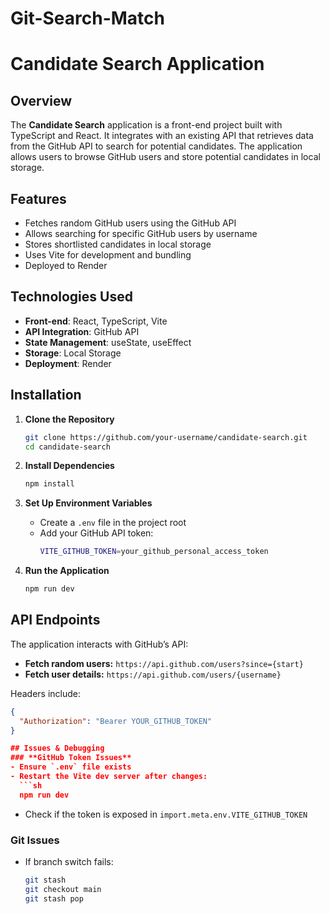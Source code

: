 # Git-Search-Match

# Candidate Search Application

## Overview
The **Candidate Search** application is a front-end project built with TypeScript and React. It integrates with an existing API that retrieves data from the GitHub API to search for potential candidates. The application allows users to browse GitHub users and store potential candidates in local storage.

## Features
- Fetches random GitHub users using the GitHub API
- Allows searching for specific GitHub users by username
- Stores shortlisted candidates in local storage
- Uses Vite for development and bundling
- Deployed to Render

## Technologies Used
- **Front-end**: React, TypeScript, Vite
- **API Integration**: GitHub API
- **State Management**: useState, useEffect
- **Storage**: Local Storage
- **Deployment**: Render

## Installation

1. **Clone the Repository**
   ```sh
   git clone https://github.com/your-username/candidate-search.git
   cd candidate-search
   ```

2. **Install Dependencies**
   ```sh
   npm install
   ```

3. **Set Up Environment Variables**
   - Create a `.env` file in the project root
   - Add your GitHub API token:
     ```sh
     VITE_GITHUB_TOKEN=your_github_personal_access_token
     ```

4. **Run the Application**
   ```sh
   npm run dev
   ```

## API Endpoints
The application interacts with GitHub’s API:
- **Fetch random users:** `https://api.github.com/users?since={start}`
- **Fetch user details:** `https://api.github.com/users/{username}`

Headers include:
```json
{
  "Authorization": "Bearer YOUR_GITHUB_TOKEN"
}

## Issues & Debugging
### **GitHub Token Issues**
- Ensure `.env` file exists
- Restart the Vite dev server after changes:
  ```sh
  npm run dev
  ```
- Check if the token is exposed in `import.meta.env.VITE_GITHUB_TOKEN`

### **Git Issues**
- If branch switch fails:
  ```sh
  git stash
  git checkout main
  git stash pop
  ```




